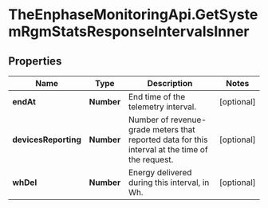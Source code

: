 # TheEnphaseMonitoringApi.GetSystemRgmStatsResponseIntervalsInner

## Properties

Name | Type | Description | Notes
------------ | ------------- | ------------- | -------------
**endAt** | **Number** | End time of the telemetry interval. | [optional] 
**devicesReporting** | **Number** | Number of revenue-grade meters that reported data for this interval at the time of the request. | [optional] 
**whDel** | **Number** | Energy delivered during this interval, in Wh. | [optional] 


